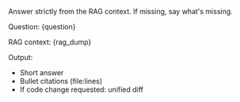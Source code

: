 Answer strictly from the RAG context. If missing, say what's missing.

Question: {question}

RAG context:
{rag_dump}

Output:
- Short answer
- Bullet citations (file:lines)
- If code change requested: unified diff

